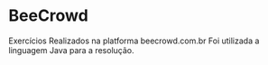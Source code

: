 # BeeCrowd
Exercícios Realizados na platforma beecrowd.com.br
Foi utilizada a linguagem Java para a resolução.

